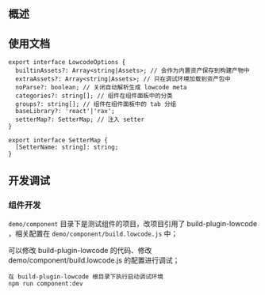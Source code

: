 ## 概述

## 使用文档

```
export interface LowcodeOptions {
  builtinAssets?: Array<string|Assets>; // 会作为内置资产保存到构建产物中
  extraAssets?: Array<string|Assets>; // 只在调试环境加载到资产包中
  noParse?: boolean; // 关闭自动解析生成 lowcode meta
  categories?: string[]; // 组件在组件面板中的分类
  groups?: string[]; // 组件在组件面板中的 tab 分组
  baseLibrary?: 'react'|'rax';
  setterMap?: SetterMap; // 注入 setter
}

export interface SetterMap {
  [SetterName: string]: string;
}

```
## 开发调试
### 组件开发

`demo/component` 目录下是测试组件的项目，改项目引用了 build-plugin-lowcode ，相关配置在 `demo/component/build.lowcode.js` 中；

可以修改 build-plugin-lowcode 的代码、修改 demo/component/build.lowcode.js 的配置进行调试；

```
在 build-plugin-lowcode 根目录下执行启动调试环境
npm run component:dev
```